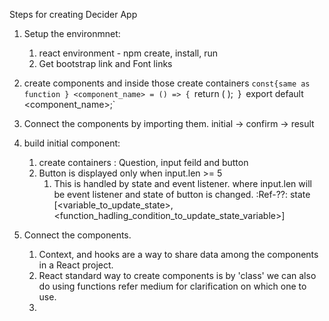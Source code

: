 Steps for creating Decider App
1. Setup the environmnet:
	1. react environment - npm create, install, run
	2. Get bootstrap link and Font links
2. create components and inside those create containers 
		`const{same as function } <component_name> = () => {
		`return ( );`
		`}`
		`export default <component_name>;`
3. Connect the components by importing them.
		initial -> confirm -> result
4.  build initial component:
	1. create containers : Question, input feild and button
	2. Button is displayed only when input.len >= 5
		1. This is handled by state and event listener. where input.len will be event listener and state of button is changed. :Ref-??:
	state [<variable_to_update_state>, <function_hadling_condition_to_update_state_variable>]
	
5. Connect the components.
	1. Context, and hooks are  a way to share data among the components in a React project.
	2.  React standard way to create components is by 'class' we can also do using functions refer medium for clarification on which one to use.
	3. 